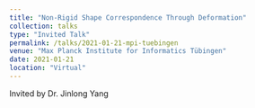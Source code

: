 ```yaml
---
title: "Non-Rigid Shape Correspondence Through Deformation"
collection: talks
type: "Invited Talk"
permalink: /talks/2021-01-21-mpi-tuebingen
venue: "Max Planck Institute for Informatics Tübingen"
date: 2021-01-21
location: "Virtual"
---
```

Invited by Dr. Jinlong Yang
